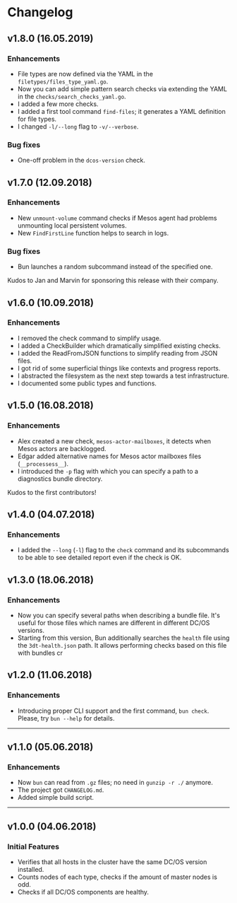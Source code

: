 # Changelog

## v1.8.0 (16.05.2019)

### Enhancements

* File types are now defined via the YAML in the `filetypes/files_type_yaml.go`.
* Now you can add simple pattern search checks via extending
the YAML in the `checks/search_checks_yaml.go`.
* I added a few more checks.
* I added a first tool command `find-files`; it generates a YAML definition 
for file types.
* I changed `-l/--long` flag to `-v/--verbose`.

### Bug fixes

* One-off problem in the `dcos-version` check.

## v1.7.0 (12.09.2018)

### Enhancements

* New `unmount-volume` command checks if Mesos agent had problems unmounting local persistent volumes.
* New `FindFirstLine` function helps to search in logs.

### Bug fixes

* Bun launches a random subcommand instead of the specified one.

Kudos to Jan and Marvin for sponsoring this release with their company.

## v1.6.0 (10.09.2018)

### Enhancements

* I removed the check command to simplify usage.
* I added a CheckBuilder which dramatically simplified existing checks.
* I added the ReadFromJSON functions to simplify reading from JSON files.
* I got rid of some superficial things like contexts and progress reports.
* I abstracted the filesystem as the next step towards a test infrastructure.
* I documented some public types and functions.

## v1.5.0 (16.08.2018)

### Enhancements

* Alex created a new check, `mesos-actor-mailboxes`, it detects when Mesos actors are backlogged.
* Edgar added alternative names for Mesos actor mailboxes files (`__processess__`).
* I introduced the `-p` flag with which you can specify a path to a diagnostics bundle directory.

Kudos to the first contributors!

## v1.4.0 (04.07.2018)

### Enhancements

* I added the `--long` (`-l`) flag to the `check` command and its subcommands to be able to see detailed report even if the check is OK.

## v1.3.0 (18.06.2018)

### Enhancements

* Now you can specify several paths when describing a bundle file. It's useful for those files which names are different in different DC/OS versions.
* Starting from this version, Bun additionally searches the `health` file using the `3dt-health.json` path. It allows performing checks based on this file with bundles cr

## v1.2.0 (11.06.2018)

### Enhancements

* Introducing proper CLI support and the first command, `bun check`. Please, 
  try `bun --help` for details. 

---

## v1.1.0 (05.06.2018)

### Enhancements

* Now `bun` can read from `.gz` files; no need in `gunzip -r ./` anymore.
* The project got `CHANGELOG.md`.
* Added simple build script.

---

## v1.0.0 (04.06.2018)

### Initial Features

* Verifies that all hosts in the cluster have the same DC/OS version installed.
* Counts nodes of each type, checks if the amount of master nodes is odd.
* Checks if all DC/OS components are healthy.
